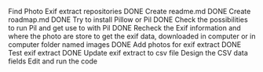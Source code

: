  Find Photo Exif extract repositories DONE
 Create readme.md DONE
 Create roadmap.md DONE
 Try to install Pillow or Pil DONE
 Check the possibilities to run Pil and get use to with Pil DONE
 Recheck the Exif information and where the photo are store to get the exif data, downloaded in computer or in computer folder named images DONE
 Add photos for exif extract DONE
 Test exif extract DONE
 Update exif extract to csv file
 Design the CSV data fields
 Edit and run the code
 
